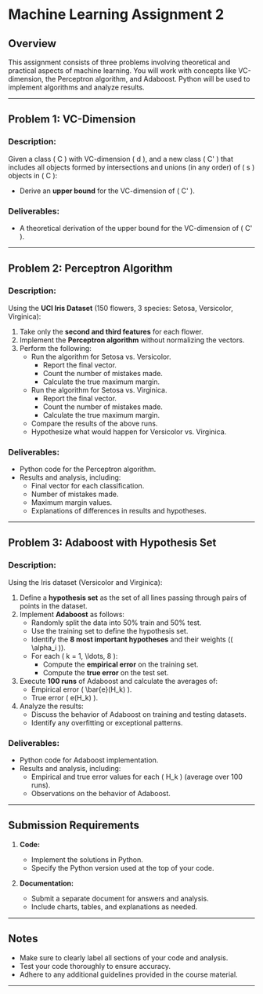 # Machine Learning Assignment 2

## Overview
This assignment consists of three problems involving theoretical and practical aspects of machine learning. You will work with concepts like VC-dimension, the Perceptron algorithm, and Adaboost. Python will be used to implement algorithms and analyze results.

---

## Problem 1: VC-Dimension

### Description:
Given a class \( C \) with VC-dimension \( d \), and a new class \( C' \) that includes all objects formed by intersections and unions (in any order) of \( s \) objects in \( C \):
- Derive an **upper bound** for the VC-dimension of \( C' \).

### Deliverables:
- A theoretical derivation of the upper bound for the VC-dimension of \( C' \).

---

## Problem 2: Perceptron Algorithm

### Description:
Using the **UCI Iris Dataset** (150 flowers, 3 species: Setosa, Versicolor, Virginica):
1. Take only the **second and third features** for each flower.
2. Implement the **Perceptron algorithm** without normalizing the vectors.
3. Perform the following:
   - Run the algorithm for Setosa vs. Versicolor.
     - Report the final vector.
     - Count the number of mistakes made.
     - Calculate the true maximum margin.
   - Run the algorithm for Setosa vs. Virginica.
     - Report the final vector.
     - Count the number of mistakes made.
     - Calculate the true maximum margin.
   - Compare the results of the above runs.
   - Hypothesize what would happen for Versicolor vs. Virginica.

### Deliverables:
- Python code for the Perceptron algorithm.
- Results and analysis, including:
  - Final vector for each classification.
  - Number of mistakes made.
  - Maximum margin values.
  - Explanations of differences in results and hypotheses.

---

## Problem 3: Adaboost with Hypothesis Set

### Description:
Using the Iris dataset (Versicolor and Virginica):
1. Define a **hypothesis set** as the set of all lines passing through pairs of points in the dataset.
2. Implement **Adaboost** as follows:
   - Randomly split the data into 50% train and 50% test.
   - Use the training set to define the hypothesis set.
   - Identify the **8 most important hypotheses** and their weights (\( \alpha_i \)).
   - For each \( k = 1, \ldots, 8 \):
     - Compute the **empirical error** on the training set.
     - Compute the **true error** on the test set.
3. Execute **100 runs** of Adaboost and calculate the averages of:
   - Empirical error \( \bar{e}(H_k) \).
   - True error \( e(H_k) \).
4. Analyze the results:
   - Discuss the behavior of Adaboost on training and testing datasets.
   - Identify any overfitting or exceptional patterns.

### Deliverables:
- Python code for Adaboost implementation.
- Results and analysis, including:
  - Empirical and true error values for each \( H_k \) (average over 100 runs).
  - Observations on the behavior of Adaboost.

---

## Submission Requirements
1. **Code:**
   - Implement the solutions in Python.
   - Specify the Python version used at the top of your code.

2. **Documentation:**
   - Submit a separate document for answers and analysis.
   - Include charts, tables, and explanations as needed.

---

## Notes
- Make sure to clearly label all sections of your code and analysis.
- Test your code thoroughly to ensure accuracy.
- Adhere to any additional guidelines provided in the course material.

---
